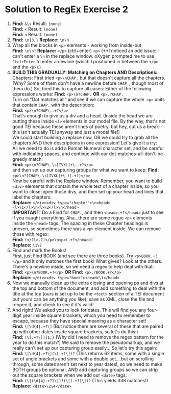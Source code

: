 # Solution to RegEx Exercise 2

1. **Find:** `&\s` Result: `(none)`  
 **Find:** `<` Result: `(none)`  
 **Find:** `<` Result: `(none)` 
2. **Find:** `\n{3,}` **Replace:** `\n\n` 
3. Wrap all the blocks in `<p>` elements - working from inside-out  
     **Find:** `\n\n^` **Replace:** `</p>` (ctrl+enter) `<p>`
     (**I noticed an odd issue: I can't enter a `\n` in the replace window. oXygen prompted me to use `Ctrl+Enter` to enter a newline (which I positioned in between the `</p>` and the `<p>`).) 
4. **BUILD THIS GRADUALLY: Matching on Chapters AND Descriptions:**
Chapters: First tried `<p>\nCHAP.` but that doesn't capture all the chapters. (Why? Some of them don't have a newline before `CHAP.`, though most of them do.) So, tried this to capture all cases: Either of the following expressions works:
  **Find:** `<p>\n?CHAP.` **OR** `<p>.?CHAP.`  
Turn on "Dot matches all" and see if we can capture the whole` <p>` units that contain `CHAP.` with the description:  
  **Find:** `<p>\n?CHAP\..+?</p>`  
That's enough to give us a div and a head. (Inside the head we are putting these inside `<l>` elements in our model file. By the way, that's not good TEI because these aren't lines of poetry, but hey, cut us a break--this isn't actually TEI anyway and just a model file!)  
We could start building a replace now, OR we could try to grab all the chapters AND their descriptions in one expression! Let's give it a try:  
All we need to do is add a Roman Numeral character set, and be careful with indicating spaces, and continue with our dot-matches-all-don't-be-greedy match:  
  **Find:** `<p>\n?CHAP\.\s[IVXL]+\..+?</p>`  
and then set up our capturing groups for what we want to keep:
  **Find:** `<p>\n?(CHAP\.\s[IVXL]+\.)(.+?)</p>`  
Now be careful with the Replace window. Remember, you want to build `<div>` elements that contain the whole text of a chapter inside, so you want to close-open those divs, and then set up your head and lines that label the chapters.  
  **Replace:** `</div><div type="chapter">\n<head><l>\1</l>\n<l>\2</l>\n</head>`  
**IMPORTANT:** Do a Find for `CHAP.`, and then `<head>.+?</head>` just to see if you caught everything. Aha...there are some rogue `<p>` elements inside the `<head>` tags. The spacing in these Chapter headings is uneven, so sometimes there was a `<p>` element inside. We can remove those with regex:  
  **Find:** `(</?l>.?)</p>\n<p>(.+?</head>)`  
  **Replace:** `\1\2`  
5.  Find and mark the Books!  
First, just Find BOOK (and see there are three books). 
Try `<p>BOOK.+?</p>` and it only matches the first book! What gives? Look at the others. There's a newline inside, so we need a regex to help deal with that:  
  **Find:** `<p>\n?BOOK.+?</p>`    **OR**
  **Find:** `<p>.?BOOK.+?</p>`  
  **Replace:** `</div><div type="book"><head>\1</head>`  
6. Now we manually clean up the extra closing and opening ps and divs at the top and bottom of the document, and add something to deal with the title at the top (ours is set up to be the `<text>` section of a TEI document but yours can be anything you like), save as XML, close the file and reopen it, and check to see if it's valid!  
7. And right! We asked you to look for dates. This will find you any four-digit year inside square brackets, which you need to remember to escape, because they have special meaning as a character set!   
  **Find:** `\[\d{4}.+?\]`
  (But notice there are several of these that are paired up with other dates inside square brackets, so let's do this:)  
  **Find:** `(\[.+?\]){1,}`
  (Why did I need to remove the regex pattern for the year to do this match?)
  We said to remove the pseudomarkup, and we really can't set up our capturing group easily... So let's try this again:  
  **Find:** `\[\d{4}.+?\](\[.+?\])?`
(This returns 62 items, some with a single set of angle brackets and some with a double set....but on scrolling through, some dates aren't set next to year dates!, so we need to make BOTH groups be optional, AND add capturing groups so we can strip out the square brackets when we add our `<date>` tags:  
  **Find:** `(\[(\d{4}.+?)\])?(\[(.+?)\])?` (This yields 338 matches!)  
  **Replace:** `<date>\2\4</date>` 